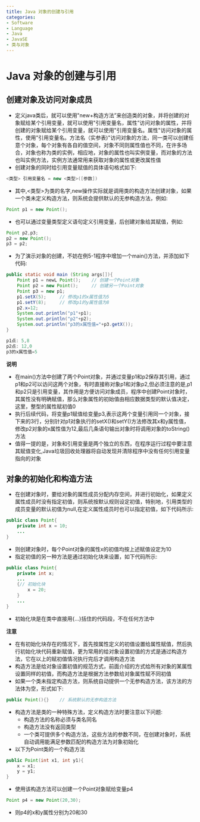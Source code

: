 ```yaml
---
title: Java 对象的创建与引用
categories:
- Software
- Language
- Java
- JavaSE
- 类与对象
---
```

# Java 对象的创建与引用

## 创建对象及访问对象成员

- 定义java类后，就可以使用"new+构造方法”来创造类的对象，并将创建的对象赋给某个引用变量，就可以使用"引用变量名，属性”访问对象的属性，并将创建的对象赋给某个引用变量，就可以使用"引用变量名。属性"访问对象的属性，使用"引用变量名。方法名（实参表)"访问对象的方法，同一类可以创建任意个对象，每个对象有各自的值空间，对象不同则属性值也不同，在许多场合，对象也称为类的实例，相应地，对象的属性也叫实例变量，而对象的方法也叫实例方法，实例方法通常用来获取对象的属性或更改属性值
- 创建对象的同时给引用变量赋值的具体语句格式如下:

```java
<类型> 引用变量名 = new <类型>([参数])
```

- 其中,<类型>为类的名字,new操作实际就是调用类的构造方法创建对象，如果一个类未定义构造方法，则系统会提供默认的无参构造方法，例如:

```java
Point p1 = new Point();
```

- 也可以通过变量类型定义语句定义引用变量，后创建对象给其赋值，例如:

```java
Point p2,p3;
p2 = new Point();
p3 = p2;
```

- 为了演示对象的创建，不妨在例5-1程序中增加一个main()方法，并添加如下代码:

```java
public static void main (String args[]){
    Point p1 = newL Point();	// 创建一个Point对象
    Point p2 = new Point();		// 创建另一个Point对象
    Point p3 = new p1;
    p1.setX(5);		// 修改p1的x属性值为5
    p1.setY(8);		// 修改p1的y属性值为8
    p2.x=12;	
    System.out.println("p1"+p1);
    System.out.println("p2"+p2);
    System.out.println("p3的x属性值="+p3.getX());
}

p1点: 5,8
p2点: 12,0
p3的x属性值=5
```

**说明**

- 在main()方法中创建了两个Point对象，并通过变量p1和p2保存其引用，通过p1和p2可以访问这两个对象，有时直接称对象p1和对象p2,但必须注意的是,p1和p2只是引用变量，其作用是方便访问对象成员，程序中创建Point对象时，其属性没有明确赋值，那么对象属性的初始值由相应数据类型的默认值决定，这里，整型的属性赋初值0
- 执行后续代码，将变量p1赋值给变量p3,表示这两个变量引用同一个对象，接下来的3行，分别针对p1对象执行的setX()和setY()方法修改其x和y属性值，修改p2对象的x属性值为12,最后几条语句输出对象时将调用对象的toString()方法
- 值得一提的是，对象和引用变量是两个独立的东西，在程序运行过程中要注意其赋值变化,Java垃圾回收处理器将自动发现并清除程序中没有任何引用变量指向的对象

## 对象的初始化和构造方法

- 在创建对象时，要给对象的属性成员分配内存空间，并进行初始化，如果定义属性成员时没有指定初值，则系统按默认规则设定初值，特别地，引用类型的成员变量的默认初值为null,在定义属性成员时也可以指定初值，如下代码所示:

```java
public class Point{
    private int x = 10;
    ...
}
```

- 则创建对象时，每个Point对象的属性x的初值均按上述赋值设定为10
- 指定初值的另一种方法是通过初始化块来设置，如下代码所示:

```java
public class Point{
    private int x;
    ...
    {// 初始化块
        x = 20;
    }
    ...
}
```

- 初始化块是在类中直接用{...}括住的代码段，不在任何方法中

**注意**

- 在有初始化块存在的情况下，首先按属性定义的初值设置给属性赋值，然后执行初始化块代码重新赋值，更为常用的给对象设置初值的方式是通过构造方法，它在以上的赋初值情况执行完后才调用构造方法
- 构造方法是给对象设置初值的规范方式，前面介绍的方式给所有对象的某属性设置同样的初值，而构造方法是根据方法参数给对象属性赋不同初值
- 如果一个类未指定构造方法，则系统自动提供一个无参构造方法，该方法的方法体为空，形式如下:

```java
public Point(){}	// 系统默认的无参构造方法
```

- 构造方法是类的一种特殊方法，定义构造方法时要注意以下问题:
  - 构造方法的名称必须与类名同名
  - 构造方法没有返回类型
  - 一个类可提供多个构造方法，这些方法的参数不同，在创建对象时，系统自动调用能满足参数匹配的构造方法为对象初始化
- 以下为Point类的一个构造方法

```java
public Point(int x1, int y1){
    x = x1;
    y = y1;
}
```

- 使用该构造方法可以创建一个Point对象赋给变量p4

```java
Point p4 = new Point(20,30);
```

- 则p4的x和y属性分别为20和30